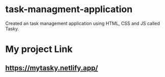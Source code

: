 # task-managment-application
Created an task management application using HTML, CSS and JS called Tasky.

# My project Link
## https://mytasky.netlify.app/
